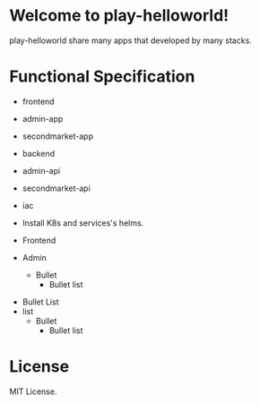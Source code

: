 # Welcome to play-helloworld!

play-helloworld share many apps that developed by many stacks.

# Functional Specification

- frontend
 - admin-app
 - secondmarket-app


- backend
 - admin-api
 - secondmarket-api
- iac
 - Install K8s and services's helms.

- Frontend
 - Admin
   - Bullet
     - Bullet list

* Bullet List
 * list
   * Bullet
     * Bullet list

# License

MIT License.
